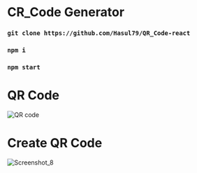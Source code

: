 # CR_Code Generator

### `git clone https://github.com/Hasul79/QR_Code-react`
### `npm i`
### `npm start`


# QR Code
![QR code](https://user-images.githubusercontent.com/95657084/208497319-caa94378-c212-4a87-ae7c-4bc7a82e02b0.png)<br />

# Create QR Code
![Screenshot_8](https://user-images.githubusercontent.com/95657084/208499869-1f1db538-3b15-4429-af5d-cfc41502fb86.png)<br />
